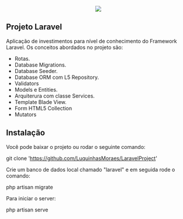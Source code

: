 <p align="center"><img src="https://laravel.com/assets/img/components/logo-laravel.svg"></p>

## Projeto Laravel

Aplicação de investimentos para nível de conhecimento do Framework Laravel. Os conceitos abordados no projeto são:

- Rotas.
- Database Migrations.
- Database Seeder.
- Database ORM com L5 Repository.
- Validators
- Models e Entities.
- Arquiterura com classe Services.
- Template Blade View.
- Form HTML5 Collection
- Mutators

## Instalação

Você pode baixar o projeto ou rodar o seguinte comando:

git clone 'https://github.com/LuquinhasMoraes/LaravelProject'

Crie um banco de dados local chamado "laravel" e em seguida rode o comando:

php artisan migrate

Para iniciar o server:

php artisan serve
